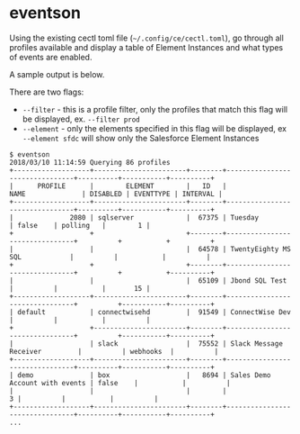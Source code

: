 # eventson

Using the existing cectl toml file (`~/.config/ce/cectl.toml`), go through all profiles available and display a table of Element Instances and what types of events are enabled.

A sample output is below.

There are two flags:
* `--filter` - this is a profile filter, only the profiles that match this flag will be displayed, ex. `--filter prod`
* `--element` - only the elements specified in this flag will be displayed, ex `--element sfdc` will show only the Salesforce Element Instances


```
$ eventson
2018/03/10 11:14:59 Querying 86 profiles
+-------------------+-----------------------+--------+--------------------------------+----------+-----------+----------+
|      PROFILE      |        ELEMENT        |   ID   |              NAME              | DISABLED | EVENTTYPE | INTERVAL |
+-------------------+-----------------------+--------+--------------------------------+----------+-----------+----------+
|              2080 | sqlserver             |  67375 | Tuesday                        | false    | polling   |        1 |
+                   +                       +--------+--------------------------------+          +           +          +
|                   |                       |  64578 | TwentyEighty MS SQL            |          |           |          |
+                   +                       +--------+--------------------------------+          +           +----------+
|                   |                       |  65109 | Jbond SQL Test                 |          |           |       15 |
+-------------------+-----------------------+--------+--------------------------------+          +-----------+----------+
| default           | connectwisehd         |  91549 | ConnectWise Dev                |          |           |          |
+                   +-----------------------+--------+--------------------------------+          +-----------+----------+
|                   | slack                 |  75552 | Slack Message Receiver         |          | webhooks  |          |
+-------------------+-----------------------+--------+--------------------------------+----------+-----------+----------+
| demo              | box                   |   8694 | Sales Demo Account with events | false    |           |          |
|                   |                       |        |                              3 |          |           |          |
+-------------------+-----------------------+--------+--------------------------------+----------+-----------+----------+
...
```